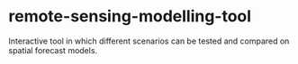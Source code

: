 # remote-sensing-modelling-tool
 Interactive tool in which different scenarios can be tested and compared on spatial forecast models.
